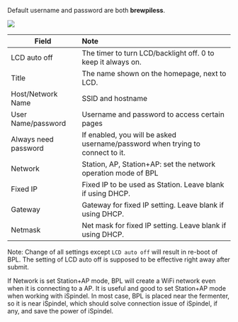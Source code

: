 Default username and password are both **brewpiless**.

![](image/configv251.jpg?raw=true)

| Field          | Note       |
| -------------- |:--------------------|
| LCD auto off   | The timer to turn LCD/backlight off.	0 to keep it always on. |
| Title         | The name shown on the homepage, next to LCD.	|
| Host/Network Name         | SSID and hostname	|
| User Name/password         | Username and password to access certain pages |
| Always need password | If enabled, you will be asked username/password when trying to connect to it. |
| Network | Station, AP, Station+AP: set the network operation mode of BPL |
| Fixed IP | Fixed IP to be used as Station. Leave blank if using DHCP. |
| Gateway | Gateway for fixed IP setting. Leave blank if using DHCP. |
| Netmask | Net mask for fixed IP setting. Leave blank if using DHCP. |


Note: Change of all settings except `LCD auto off` will result in re-boot of BPL. The setting of LCD auto off is supposed to be effective right away after submit.

If Network is set Station+AP mode, BPL will create a WiFi network even when it is connecting to a AP. It is useful and good to set Station+AP mode when working with iSpindel. In most case, BPL is placed near the fermenter, so it is near iSpindel, which should solve connection issue of iSpindel, if any, and save the power of iSpindel.

